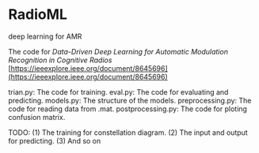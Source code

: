 # RadioML
deep learning for AMR

The code for *Data-Driven Deep Learning for Automatic Modulation Recognition in Cognitive Radios* 
[https://ieeexplore.ieee.org/document/8645696](https://ieeexplore.ieee.org/document/8645696)

trian.py:           The code for training.
eval.py:            The code for evaluating and predicting.
models.py:          The structure of the models.
preprocessing.py:   The code for reading data from .mat.
postprocessing.py:  The code for ploting confusion matrix.


TODO:
(1) The training for constellation diagram.
(2) The input and output for predicting.
(3) And so on
